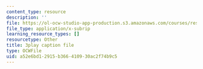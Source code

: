 ```yaml
---
content_type: resource
description: ''
file: https://ol-ocw-studio-app-production.s3.amazonaws.com/courses/res-18-005-highlights-of-calculus-spring-2010/a52e6bd12915b366410930ac2f74b9c5_yQrKXo89nHA.srt
file_type: application/x-subrip
learning_resource_types: []
resourcetype: Other
title: 3play caption file
type: OCWFile
uid: a52e6bd1-2915-b366-4109-30ac2f74b9c5
---
```

